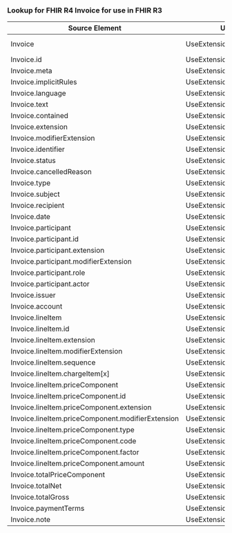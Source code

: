 ### Lookup for FHIR R4 Invoice for use in FHIR R3

| Source Element | Usage | Target |
| -------------- | ----- | ------ |
| Invoice | UseExtension | http://hl7.org/fhir/4.0/StructureDefinition/extension-Invoice |
| Invoice.id | UseExtensionFromAncestor | - |
| Invoice.meta | UseExtensionFromAncestor | - |
| Invoice.implicitRules | UseExtensionFromAncestor | - |
| Invoice.language | UseExtensionFromAncestor | - |
| Invoice.text | UseExtensionFromAncestor | - |
| Invoice.contained | UseExtensionFromAncestor | - |
| Invoice.extension | UseExtensionFromAncestor | - |
| Invoice.modifierExtension | UseExtensionFromAncestor | - |
| Invoice.identifier | UseExtensionFromAncestor | - |
| Invoice.status | UseExtensionFromAncestor | - |
| Invoice.cancelledReason | UseExtensionFromAncestor | - |
| Invoice.type | UseExtensionFromAncestor | - |
| Invoice.subject | UseExtensionFromAncestor | - |
| Invoice.recipient | UseExtensionFromAncestor | - |
| Invoice.date | UseExtensionFromAncestor | - |
| Invoice.participant | UseExtensionFromAncestor | - |
| Invoice.participant.id | UseExtensionFromAncestor | - |
| Invoice.participant.extension | UseExtensionFromAncestor | - |
| Invoice.participant.modifierExtension | UseExtensionFromAncestor | - |
| Invoice.participant.role | UseExtensionFromAncestor | - |
| Invoice.participant.actor | UseExtensionFromAncestor | - |
| Invoice.issuer | UseExtensionFromAncestor | - |
| Invoice.account | UseExtensionFromAncestor | - |
| Invoice.lineItem | UseExtensionFromAncestor | - |
| Invoice.lineItem.id | UseExtensionFromAncestor | - |
| Invoice.lineItem.extension | UseExtensionFromAncestor | - |
| Invoice.lineItem.modifierExtension | UseExtensionFromAncestor | - |
| Invoice.lineItem.sequence | UseExtensionFromAncestor | - |
| Invoice.lineItem.chargeItem[x] | UseExtensionFromAncestor | - |
| Invoice.lineItem.priceComponent | UseExtensionFromAncestor | - |
| Invoice.lineItem.priceComponent.id | UseExtensionFromAncestor | - |
| Invoice.lineItem.priceComponent.extension | UseExtensionFromAncestor | - |
| Invoice.lineItem.priceComponent.modifierExtension | UseExtensionFromAncestor | - |
| Invoice.lineItem.priceComponent.type | UseExtensionFromAncestor | - |
| Invoice.lineItem.priceComponent.code | UseExtensionFromAncestor | - |
| Invoice.lineItem.priceComponent.factor | UseExtensionFromAncestor | - |
| Invoice.lineItem.priceComponent.amount | UseExtensionFromAncestor | - |
| Invoice.totalPriceComponent | UseExtensionFromAncestor | - |
| Invoice.totalNet | UseExtensionFromAncestor | - |
| Invoice.totalGross | UseExtensionFromAncestor | - |
| Invoice.paymentTerms | UseExtensionFromAncestor | - |
| Invoice.note | UseExtensionFromAncestor | - |
